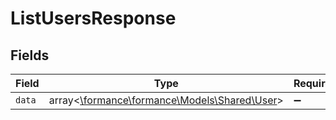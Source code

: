 # ListUsersResponse


## Fields

| Field                                                                       | Type                                                                        | Required                                                                    | Description                                                                 |
| --------------------------------------------------------------------------- | --------------------------------------------------------------------------- | --------------------------------------------------------------------------- | --------------------------------------------------------------------------- |
| `data`                                                                      | array<[\formance\formance\Models\Shared\User](../../models/shared/User.md)> | :heavy_minus_sign:                                                          | N/A                                                                         |